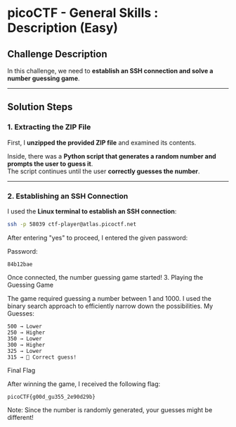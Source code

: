 #  **picoCTF - General Skills : Description (Easy)**  

##  Challenge Description  
In this challenge, we need to **establish an SSH connection and solve a number guessing game**.  

---

##  Solution Steps  

### 1. Extracting the ZIP File  
First, I **unzipped the provided ZIP file** and examined its contents.  

Inside, there was a **Python script that generates a random number and prompts the user to guess it**.  
The script continues until the user **correctly guesses the number**.  

---

###  2. Establishing an SSH Connection  
I used the **Linux terminal to establish an SSH connection**:  

```bash
ssh -p 58039 ctf-player@atlas.picoctf.net
```

After entering "yes" to proceed, I entered the given password:

Password: 
```
84b12bae
```

Once connected, the number guessing game started!
 3. Playing the Guessing Game

The game required guessing a number between 1 and 1000.
I used the binary search approach to efficiently narrow down the possibilities.
 My Guesses:

    500 → Lower 
    250 → Higher 
    350 → Lower
    300 → Higher
    325 → Lower
    315 → 🎉 Correct guess!

 Final Flag

After winning the game, I received the following flag:
```
picoCTF{g00d_gu355_2e90d29b}
```

Note: Since the number is randomly generated, your guesses might be different! 
